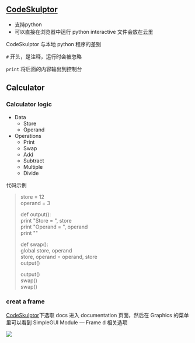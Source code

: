## [CodeSkulptor](http://www.codeskulptor.org/)

- 支持python 
- 可以直接在浏览器中运行
python
interactive
文件会放在云里

CodeSkulptor 与本地 python 程序的差别

`#` 开头，是注释，运行时会被忽略

`print` 将后面的内容输出到控制台

## Calculator 

### Calculator logic

- Data
  + Store
  + Operand
- Operations
  + Print
  + Swap
  + Add
  + Subtract
  + Multiple
  + Divide

代码示例

> store = 12   
> operand = 3
> 
> def output():   
>     print "Store = ", store   
>     print "Operand = ", operand   
>     print ""   
>     
> def swap():   
>     global store, operand   
>     store, operand = operand, store   
>     output()   
> 
> output()   
> swap()   
> swap()   

### creat a frame

[CodeSkulptor](http://www.codeskulptor.org/)下选取 docs 进入 documentation 页面，然后在 Graphics 的菜单里可以看到 SimpleGUI Module — Frame d 相关选项

![](part2_codeskulptor_frame.png)

